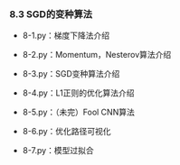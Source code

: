 ### 8.3 SGD的变种算法

* 8-1.py：梯度下降法介绍

* 8-2.py：Momentum，Nesterov算法介绍

* 8-3.py：SGD变种算法介绍

* 8-4.py：L1正则的优化算法介绍

* 8-5.py：（未完）Fool CNN算法

* 8-6.py：优化路径可视化

* 8-7.py：模型过拟合

  ​